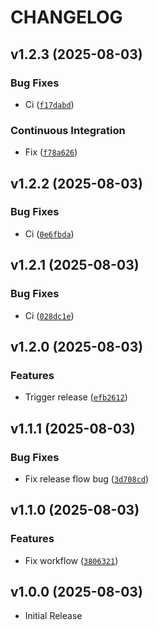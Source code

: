 # CHANGELOG

<!-- version list -->

## v1.2.3 (2025-08-03)

### Bug Fixes

- Ci
  ([`f17dabd`](https://github.com/varphi-lang/varphi-devkit/commit/f17dabd3148e7b335b485de792feabf559588a1d))

### Continuous Integration

- Fix
  ([`f78a626`](https://github.com/varphi-lang/varphi-devkit/commit/f78a6266113677fb9a5a344f9b5bde4e40495f66))


## v1.2.2 (2025-08-03)

### Bug Fixes

- Ci
  ([`0e6fbda`](https://github.com/varphi-lang/varphi-devkit/commit/0e6fbda6912e4a4bd2cac403caa51dad7238d739))


## v1.2.1 (2025-08-03)

### Bug Fixes

- Ci
  ([`028dc1e`](https://github.com/varphi-lang/varphi-devkit/commit/028dc1e4bc425129ca5d4b9528f3eb6fa9e85ec9))


## v1.2.0 (2025-08-03)

### Features

- Trigger release
  ([`efb2612`](https://github.com/varphi-lang/varphi-devkit/commit/efb26124df24abc0a033d653c2a832db1003c187))


## v1.1.1 (2025-08-03)

### Bug Fixes

- Fix release flow bug
  ([`3d708cd`](https://github.com/varphi-lang/varphi-devkit/commit/3d708cd376df3fa0312413f08869f2ec12ff68d3))


## v1.1.0 (2025-08-03)

### Features

- Fix workflow
  ([`3806321`](https://github.com/varphi-lang/varphi-devkit/commit/3806321fd14dce855eb001ffb01b73c88bd4fb56))


## v1.0.0 (2025-08-03)

- Initial Release
